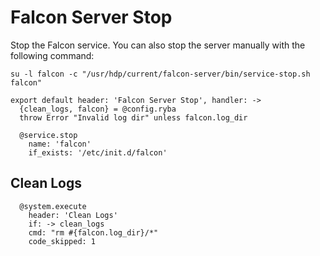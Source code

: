 
# Falcon Server Stop

Stop the Falcon service. You can also stop the server manually with the
following command:

```
su -l falcon -c "/usr/hdp/current/falcon-server/bin/service-stop.sh falcon"
```

    export default header: 'Falcon Server Stop', handler: ->
      {clean_logs, falcon} = @config.ryba
      throw Error "Invalid log dir" unless falcon.log_dir

      @service.stop
        name: 'falcon'
        if_exists: '/etc/init.d/falcon'

## Clean Logs

      @system.execute
        header: 'Clean Logs'
        if: -> clean_logs
        cmd: "rm #{falcon.log_dir}/*"
        code_skipped: 1
